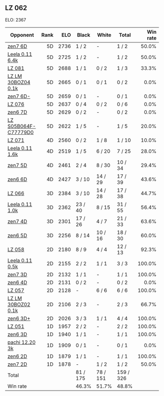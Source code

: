 ## LZ 062 ##

ELO: 2367

Opponent | Rank | ELO | Black | White | Total | Win rate
---------|-----:|----:|-------|-------|-------|-------:
[zen7 6D](zen7%206D.md) | 5D | 2736 | 1 / 2 | - | 1 / 2 | 50.0%
[Leela 0.11 6.4k](Leela%200.11%206.4k.md) | 5D | 2725 | 1 / 2 | - | 1 / 2 | 50.0%
[LZ 081](LZ%20081.md) | 5D | 2688 | 1 / 1 | 0 / 2 | 1 / 3 | 33.3%
[LZ LM 30BOZ04 0.1k](LZ%20LM%2030BOZ04%200.1k.md) | 5D | 2665 | 0 / 1 | 0 / 1 | 0 / 2 | 0.0%
[zen7 6D-](zen7%206D-.md) | 5D | 2659 | 0 / 1 | - | 0 / 1 | 0.0%
[LZ 076](LZ%20076.md) | 5D | 2637 | 0 / 4 | 0 / 2 | 0 / 6 | 0.0%
[zen6 7D](zen6%207D.md) | 5D | 2629 | 0 / 2 | - | 0 / 2 | 0.0%
[LZ S05B064F-C77779D0](LZ%20S05B064F-C77779D0.md) | 5D | 2622 | 1 / 5 | - | 1 / 5 | 20.0%
[LZ 071](LZ%20071.md) | 4D | 2560 | 0 / 2 | 1 / 8 | 1 / 10 | 10.0%
[Leela 0.11 1.6k](Leela%200.11%201.6k.md) | 4D | 2519 | 1 / 5 | 6 / 20 | 7 / 25 | 28.0%
[zen7 5D](zen7%205D.md) | 4D | 2461 | 2 / 4 | 8 / 30 | 10 / 34 | 29.4%
[zen6 6D](zen6%206D.md) | 4D | 2427 | 3 / 10 | 14 / 29 | 17 / 39 | 43.6%
[LZ 066](LZ%20066.md) | 3D | 2384 | 3 / 10 | 14 / 28 | 17 / 38 | 44.7%
[Leela 0.11 1.0k](Leela%200.11%201.0k.md) | 3D | 2362 | 23 / 40 | 8 / 15 | 31 / 55 | 56.4%
[zen7 4D](zen7%204D.md) | 3D | 2301 | 17 / 26 | 4 / 7 | 21 / 33 | 63.6%
[zen6 5D](zen6%205D.md) | 3D | 2256 | 8 / 14 | 10 / 16 | 18 / 30 | 60.0%
[LZ 058](LZ%20058.md) | 2D | 2180 | 8 / 9 | 4 / 4 | 12 / 13 | 92.3%
[Leela 0.11 0.5k](Leela%200.11%200.5k.md) | 2D | 2155 | 2 / 2 | 1 / 1 | 3 / 3 | 100.0%
[zen7 3D](zen7%203D.md) | 2D | 2132 | 1 / 1 | - | 1 / 1 | 100.0%
[zen6 4D](zen6%204D.md) | 2D | 2131 | 0 / 2 | - | 0 / 2 | 0.0%
[LZ 057](LZ%20057.md) | 2D | 2128 | - | 6 / 6 | 6 / 6 | 100.0%
[LZ LM 30BOZ02 0.1k](LZ%20LM%2030BOZ02%200.1k.md) | 2D | 2106 | 2 / 3 | - | 2 / 3 | 66.7%
[zen6 3D+](zen6%203D+.md) | 2D | 2026 | 3 / 3 | 1 / 1 | 4 / 4 | 100.0%
[LZ 051](LZ%20051.md) | 1D | 1957 | 2 / 2 | - | 2 / 2 | 100.0%
[zen6 3D](zen6%203D.md) | 1D | 1940 | 1 / 1 | - | 1 / 1 | 100.0%
[pachi 12.20 3k](pachi%2012.20%203k.md) | 1D | 1909 | 0 / 1 | - | 0 / 1 | 0.0%
[zen6 2D](zen6%202D.md) | 1D | 1879 | 1 / 1 | - | 1 / 1 | 100.0%
[zen7 2D](zen7%202D.md) | 1D | 1878 | - | 1 / 2 | 1 / 2 | 50.0%
Total | | | 81 / 175 | 78 / 151 | 159 / 326 | 
Win rate| | | 46.3% | 51.7% | 48.8% | 
